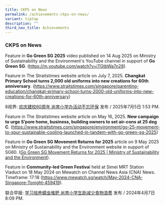 ```yaml
---
title: CKPS on News
permalink: /achievements-ckps-on-news/
variant: tiptap
description: ""
third_nav_title: Achievements
---
```

<h3>CKPS on News</h3>
<p></p>
<p></p>
<p>Feature in <strong>Go Green SG 2025</strong> video published on 14 Aug 2025
on Ministry of Sustainability and the Environment's YouTube channel in
support of <strong>Go Green SG</strong>. (<a href="https://m.youtube.com/watch?v=iTGtbWa7n28" rel="noopener noreferrer nofollow" target="_blank">https://m.youtube.com/watch?v=iTGtbWa7n28</a>).</p>
<p>Feature in The Straitstimes website article on July 7, 2025. <strong>Changkat Primary School turns 2,000 old uniforms into new creations for 60th anniversary</strong>.
(<a href="https://www.straitstimes.com/singapore/parenting-education/changkat-primary-school-turns-2000-old-uniforms-into-new-creations-for-60th-anniversary" rel="noopener nofollow" target="_blank">https://www.straitstimes.com/singapore/parenting-education/changkat-primary-school-turns-2000-old-uniforms-into-new-creations-for-60th-anniversary</a>)</p>
<p>8视界: <a href="https://www.8world.com/singapore/changkat-primary-school-celebrates-60-years-2838216" rel="noopener nofollow" target="_blank">欢庆建校60周年 尚育小学办活动不忘环保</a> 发布
/ 2025年7月5日 1:53 PM.</p>
<p>Feature in The Straitstimes website article on May 16, 2025. <strong>New campaign to urge S’pore home, business, building owners to set air-cons at 25 deg C</strong>.
(<a href="https://www.straitstimes.com/singapore/environment/go-25-movement-to-spur-sustainable-cooling-launched-in-tandem-with-go-green-sg-2025" rel="noopener noreferrer nofollow" target="_blank">https://www.straitstimes.com/singapore/environment/go-25-movement-to-spur-sustainable-cooling-launched-in-tandem-with-go-green-sg-2025</a>)</p>
<p>Feature in <strong>Go Green SG Movement Returns for 2025</strong> article
on 9 May 2025 on Ministry of Sustainability and the Environment website
in support of SG60. (<a href="https://www.mse.gov.sg/latest-news/go-green-sg-movement-returns-for-2025" rel="noopener noreferrer nofollow" target="_blank">Go Green SG Movement Returns for 2025 | Ministry of Sustainability and the Environment</a>).</p>
<p>Feature in <strong>Community-led Green Festiva</strong>l held at Simei
MRT Station Viaduct on 18 May 2024 on Mewatch on Channel News Asia (CNA)
News. Timeframe: 17:18 (<a href="https://www.mewatch.sg/watch/May-2024-CNA-Singapore-Tonight-459419" rel="noopener noreferrer nofollow" target="_blank">https://www.mewatch.sg/watch/May-2024-CNA-Singapore-Tonight-459419</a>).
<br>
</p>
<p>联合早报: <a href="https://www.zaobao.com.sg/news/singapore/story20240407-3205604?amp" rel="noopener noreferrer nofollow" target="_blank">学习培养蠕虫堆肥 尚育小学生助减少食物浪费</a> 发布
/ 2024年4月7日 8:09 PM.</p>